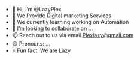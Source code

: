 - 👋 Hi, I’m @LazyPlex
- 👀 We Provide Digital marketing Services
- 🌱 We currently learning working on Automation
- 💞️ I’m looking to collaborate on ...
- 📫 Reach out to us via email Plexlazy@gmail.com
- 😄 Pronouns: ...
- ⚡ Fun fact: We are Lazy

<!---
LazyPlex/LazyPlex is a ✨ special ✨ repository because its `README.md` (this file) appears on your GitHub profile.
You can click the Preview link to take a look at your changes.
--->
